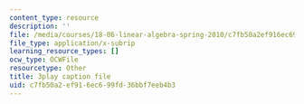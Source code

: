 ```yaml
---
content_type: resource
description: ''
file: /media/courses/18-06-linear-algebra-spring-2010/c7fb50a2ef916ec699fd36bbf7eeb4b3_MsIvs_6vC38.srt
file_type: application/x-subrip
learning_resource_types: []
ocw_type: OCWFile
resourcetype: Other
title: 3play caption file
uid: c7fb50a2-ef91-6ec6-99fd-36bbf7eeb4b3
---
```

